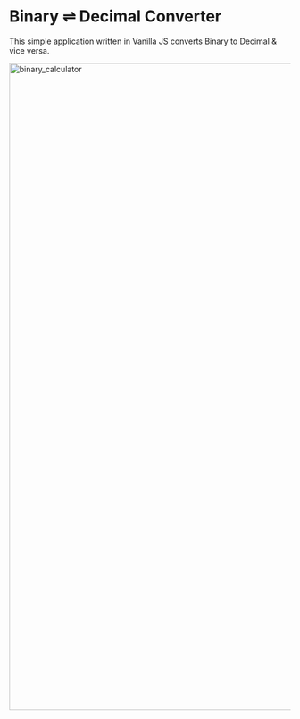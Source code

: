 # Binary ⇌ Decimal Converter
This simple application written in Vanilla JS converts Binary to Decimal & vice versa.

<img width="1159" alt="binary_calculator" src="https://github.com/yannickBona/binary-calculator/assets/105713790/179f865d-9478-4b48-9efa-3327b65e6bc1">
